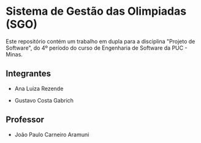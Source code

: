 # Sistema de Gestão das Olimpiadas (SGO)

Este repositório contém um trabalho em dupla para a disciplina "Projeto de Software", do 4º período do curso de Engenharia de Software da PUC - Minas.

## Integrantes

- Ana Luiza Rezende

- Gustavo Costa Gabrich

## Professor

- João Paulo Carneiro Aramuni
